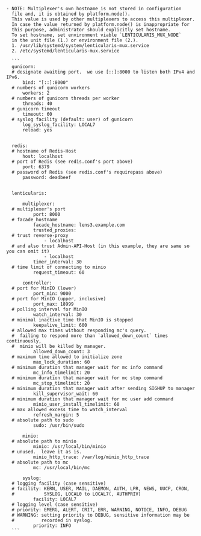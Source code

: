 
    - NOTE: Multiplexer's own hostname is not stored in configuration
      file and, it is obtained by platform.node().
      This value is used by other multiplexers to access this multiplexer.
      In case the value returned by platform.node() is inappropriate for
      this purpose, administrator should explicitly set hostname.
      To set hostname, set environment viable `LENTICULARIS_MUX_NODE`
      in the unit file (1.) or environment file (2.).
      1. /usr/lib/systemd/system/lenticularis-mux.service
      2. /etc/systemd/lenticularis-mux.service

      ```
      gunicorn:
      # designate awaiting port.  we use [::]:8000 to listen both IPv4 and IPv6.
          bind: "[::]:8000"
      # numbers of gunicorn workers
          workers: 2
      # numbers of gunicorn threads per worker
          threads: 40
      # gunicorn timeout
          timeout: 60
      # syslog facility (default: user) of gunicorn
          log_syslog_facility: LOCAL7
          reload: yes


      redis:
      # hostname of Redis-Host
          host: localhost
      # port of Redis (see redis.conf's port above)
          port: 6379
      # password of Redis (see redis.conf's requirepass above)
          password: deadbeef


      lenticularis:

          multiplexer:
      # multiplexer's port
              port: 8000
      # facade hostname
              facade_hostname: lens3.example.com
              trusted_proxies:
      # trust reverse-proxy
                  - localhost
      # and also trust Admin-API-Host (in this example, they are same so you can omit it)
                  - localhost
              timer_interval: 30
      # time limit of connecting to minio
              request_timeout: 60

          controller:
      # port for MinIO (lower)
              port_min: 9000
      # port for MinIO (upper, inclusive)
              port_max: 18999
      # polling interval for MinIO
              watch_interval: 30
      # minimal inactive time that MinIO is stopped
              keepalive_limit: 600
      # allowed max times without responding mc's query.
      #  failing to respond more than `allowed_down_count` times continuously,
      #  minio will be killed by manager.
              allowed_down_count: 3
      # maximum time allowed to initialize zone
              max_lock_duration: 60
      # minimum duration that manager wait for mc info command
              mc_info_timelimit: 20
      # minimum duration that manager wait for mc stop command
              mc_stop_timelimit: 20
      # minimum duration that manager wait after sending SIGHUP to manager
              kill_supervisor_wait: 60
      # minimum duration that manager wait for mc user add command
              minio_user_install_timelimit: 60
      # max allowed excess time to watch_interval
              refresh_margin: 5
      # absolute path to sudo
              sudo: /usr/bin/sudo

          minio:
      # absolute path to minio
              minio: /usr/local/bin/minio
      # unused.  leave it as is.
              minio_http_trace: /var/log/minio_http_trace
      # absolute path to mc
              mc: /usr/local/bin/mc

          syslog:
      # logging facility (case sensitive)
      # facility: KERN, USER, MAIL, DAEMON, AUTH, LPR, NEWS, UUCP, CRON,
      #           SYSLOG, LOCAL0 to LOCAL7(, AUTHPRIV)
              facility: LOCAL7
      # logging level (case sensitive)
      # priority: EMERG, ALERT, CRIT, ERR, WARNING, NOTICE, INFO, DEBUG
      # WARNING: setting priority to DEBUG, sensitive information may be
      #          recorded in syslog.
              priority: INFO
      ```
